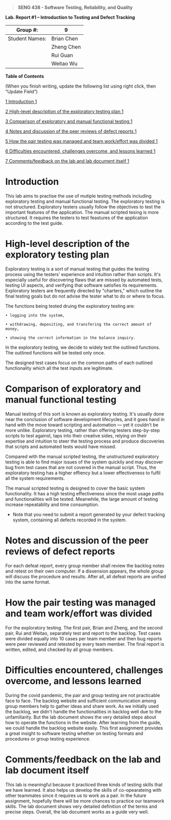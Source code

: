 >   **SENG 438 - Software Testing, Reliability, and Quality**

**Lab. Report \#1 – Introduction to Testing and Defect Tracking**

| Group \#:       | 9 |
|-----------------|---|
| Student Names:  | Brian Chen  |
|                 | Zheng Chen  |
|                 | Rui Guan    |
|                 | Weitao Wu   |

**Table of Contents**

(When you finish writing, update the following list using right click, then
“Update Field”)

[1 Introduction	1](#_Toc439194677)

[2 High-level description of the exploratory testing plan	1](#_Toc439194678)

[3 Comparison of exploratory and manual functional testing	1](#_Toc439194679)

[4 Notes and discussion of the peer reviews of defect reports	1](#_Toc439194680)

[5 How the pair testing was managed and team work/effort was
divided	1](#_Toc439194681)

[6 Difficulties encountered, challenges overcome, and lessons
learned	1](#_Toc439194682)

[7 Comments/feedback on the lab and lab document itself	1](#_Toc439194683)

# Introduction

This lab aims to practise the use of mutiple testing methods including exploratory testing and manual functional testing. The exploratory testing is not structured. Exploratory testers usually follow the objectives to test the important features of the application. The manual scripted tesing is more structured. It requires the testers to test feastures of the application according to the test guide.

# High-level description of the exploratory testing plan

Exploratory testing is a sort of manual testing that guides the testing process using the testers' experience and intuition rather than scripts. It's especially useful for discovering flaws that are missed by automated tests, testing UI aspects, and verifying that software satisfies its requirements. Exploratory testers are frequently directed by "charters," which outline the final testing goals but do not advise the tester what to do or where to focus.

The functions being tested druing the exploratory testing are:
    
    • logging into the system,

    • withdrawing, depositing, and transfering the correct amount of money,

    • showing the correct information in the balance inquiry.


In the exploratory testing, we decide to widely test the outlined functions. The outlined functions will be tested only once.

The designed test cases focus on the common paths of each outlined functionality which all the test inputs are legitimate.  

# Comparison of exploratory and manual functional testing

Manual testing of this sort is known as exploratory testing. It's usually done near the conclusion of software development lifecycles, and it goes hand in hand with the move toward scripting and automation — yet it couldn't be more unlike. Exploratory testing, rather than offering testers step-by-step scripts to test against, taps into their creative sides, relying on their expertise and intuition to steer the testing process and produce discoveries that scripts and automated tests would have missed.

Compared with the manual scripted testing, the unstructured exploratory testing is able to find major issues of the system quickily and may discover bug from test cases that are not covered in the manual script. Thus, the exploratory testing has a higher effiency but a lower effectiveness to fulfil all the system requirements.

The manual scripted testing is designed to cover the basic system functionality. It has a high testing effectiveness since the most usage paths and functionalities will be tested. Meanwhile, the large amount of testing increase repeatablity and time consumption.

-   Note that you need to submit a report generated by your defect tracking
    system, containing all defects recorded in the system.

# Notes and discussion of the peer reviews of defect reports

For each defeat report, every group member shall review the backlog notes and retest on their own computer. If a dissension appears, the whole group will discuss the procedure and results. After all, all defeat reports are unified into the same format.

# How the pair testing was managed and team work/effort was divided 

For the exploratory testing. The first pair, Brian and Zheng, and the second pair, Rui and Weitao, separately test and report to the backlog.  Test cases were divided equally into 10 cases per team member and then bug reports were peer reviewed and retested by every team member. The final report is written, edited, and checked by all group members.

# Difficulties encountered, challenges overcome, and lessons learned

During the covid pandemic, the pair and group testing are not practicable face to face. The backlog website and sufficient communication among group members help to gather ideas and share work. As we initially used the backlog, we didn't handle the functionalities in backlog well due to the unfamiliarity. But the lab document shows the very detailed steps about how to operate the functions in the website. After learning from the guide, we could handle the backlog website easily.
This first assignment provides a great insight to software testing whether on testing formats and procedures or group testing experience.

# Comments/feedback on the lab and lab document itself

This lab is meaningful because it practiced three kinds of testing skills that we have learned. It also helps us develop the skills of co-opearateing with other teammates since it requires us to work as a pair. In the future assignment, hopefully there will be more chances to practice our teamwork skills. The lab document shows very detailed definition of the terms and precise steps. Overall, the lab document works as a guide very well.
